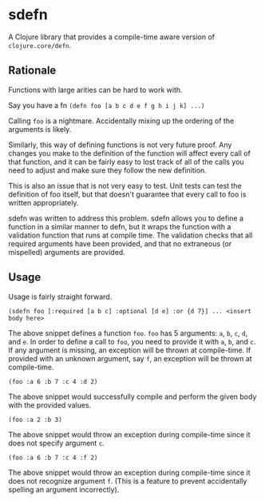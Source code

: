 # sdefn

A Clojure library that provides a compile-time aware version of `clojure.core/defn`. 

## Rationale 

Functions with large arities can be hard to work with. 

Say you have a fn `(defn foo [a b c d e f g h i j k] ...)`

Calling `foo` is a nightmare. Accidentally mixing up the ordering of the arguments is likely.

Similarly, this way of defining functions is not very future proof. Any changes you make to the definition of the function will affect every call of that function, and it can be fairly easy to lost track of all of the calls you need to adjust and make sure they follow the new definition.

This is also an issue that is not very easy to test. Unit tests can test the definition of foo itself, but that doesn't guarantee that every call to foo is written appropriately.

sdefn was written to address this problem. sdefn allows you to define a function in a similar manner to defn, but it wraps the function with a validation function that runs at compile time. The validation checks that all required arguments have been provided, and that no extraneous (or mispelled) arguments are provided. 

## Usage

Usage is fairly straight forward.

`(sdefn foo [:required [a b c] :optional [d e] :or {d 7}] ... <insert body here>`

The above snippet defines a function `foo`. `foo` has 5 arguments: `a`, `b`, `c`, `d`, and `e`. In order to define a call to `foo`, you need to provide it with `a`, `b`, and `c`. If any argument is missing, an exception will be thrown at compile-time. If provided with an unknown argument, say `f`, an exception will be thrown at compile-time. 

`(foo :a 6 :b 7 :c 4 :d 2)`

The above snippet would successfully compile and perform the given body with the provided values.

`(foo :a 2 :b 3)`

The above snippet would throw an exception during compile-time since it does not specify argument `c`.

`(foo :a 6 :b 7 :c 4 :f 2)`

The above snippet would throw an exception during compile-time since it does not recognize argument `f`. (This is a feature to prevent accidentally spelling an argument incorrectly).
